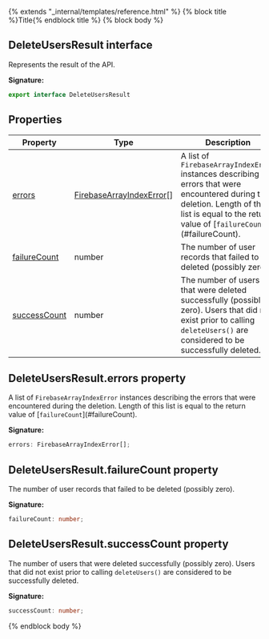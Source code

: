 {% extends "_internal/templates/reference.html" %}
{% block title %}Title{% endblock title %}
{% block body %}

## DeleteUsersResult interface

Represents the result of the  API.

<b>Signature:</b>

```typescript
export interface DeleteUsersResult 
```

## Properties

|  Property | Type | Description |
|  --- | --- | --- |
|  [errors](./firebase-admin_auth.deleteusersresult.md#deleteusersresulterrors_property) | [FirebaseArrayIndexError](./firebase-admin_.firebasearrayindexerror.md#firebasearrayindexerror_interface)<!-- -->\[\] | A list of <code>FirebaseArrayIndexError</code> instances describing the errors that were encountered during the deletion. Length of this list is equal to the return value of \[<code>failureCount</code>\](\#failureCount). |
|  [failureCount](./firebase-admin_auth.deleteusersresult.md#deleteusersresultfailurecount_property) | number | The number of user records that failed to be deleted (possibly zero). |
|  [successCount](./firebase-admin_auth.deleteusersresult.md#deleteusersresultsuccesscount_property) | number | The number of users that were deleted successfully (possibly zero). Users that did not exist prior to calling <code>deleteUsers()</code> are considered to be successfully deleted. |

## DeleteUsersResult.errors property

A list of `FirebaseArrayIndexError` instances describing the errors that were encountered during the deletion. Length of this list is equal to the return value of \[`failureCount`<!-- -->\](\#failureCount).

<b>Signature:</b>

```typescript
errors: FirebaseArrayIndexError[];
```

## DeleteUsersResult.failureCount property

The number of user records that failed to be deleted (possibly zero).

<b>Signature:</b>

```typescript
failureCount: number;
```

## DeleteUsersResult.successCount property

The number of users that were deleted successfully (possibly zero). Users that did not exist prior to calling `deleteUsers()` are considered to be successfully deleted.

<b>Signature:</b>

```typescript
successCount: number;
```
{% endblock body %}
